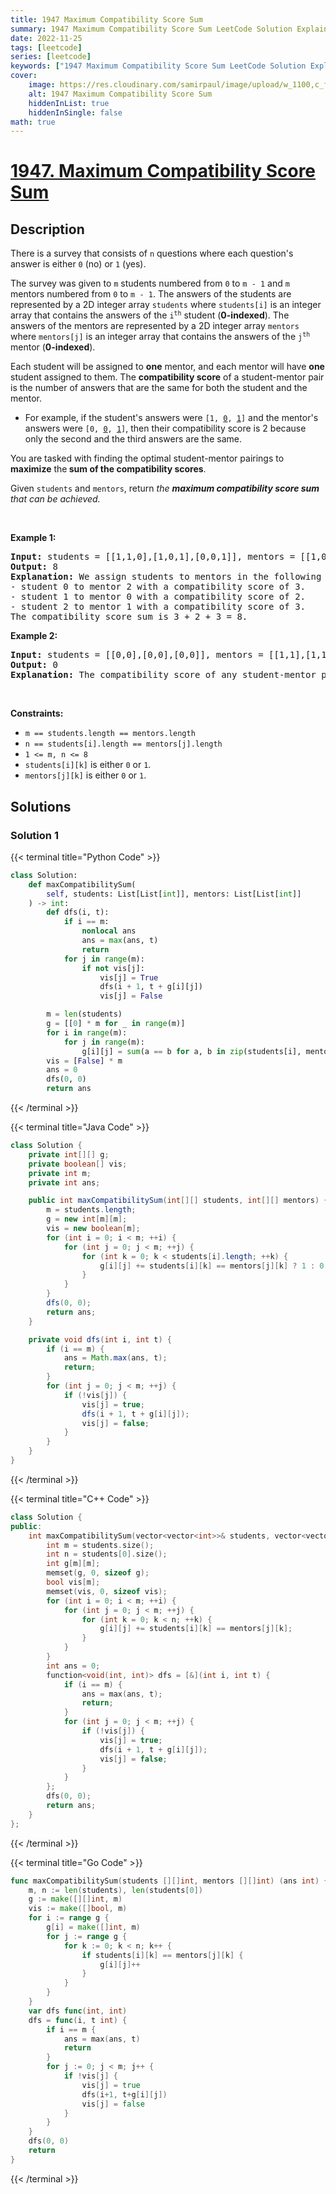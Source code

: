 ```yaml
---
title: 1947 Maximum Compatibility Score Sum
summary: 1947 Maximum Compatibility Score Sum LeetCode Solution Explained
date: 2022-11-25
tags: [leetcode]
series: [leetcode]
keywords: ["1947 Maximum Compatibility Score Sum LeetCode Solution Explained in all languages", "1947 Maximum Compatibility Score Sum", "LeetCode", "leetcode solution in Python3 C++ Java Go PHP Ruby Swift TypeScript Rust C# JavaScript C", "GeeksforGeeks", "InterviewBit", "Coding Ninjas", "HackerRank", "HackerEarth", "CodeChef", "TopCoder", "AlgoExpert", "freeCodeCamp", "Codeforces", "GitHub", "AtCoder", "Samir Paul"]
cover:
    image: https://res.cloudinary.com/samirpaul/image/upload/w_1100,c_fit,co_rgb:FFFFFF,l_text:Arial_75_bold:1947 Maximum Compatibility Score Sum - Solution Explained/problem-solving.webp
    alt: 1947 Maximum Compatibility Score Sum
    hiddenInList: true
    hiddenInSingle: false
math: true
---
```



# [1947. Maximum Compatibility Score Sum](https://leetcode.com/problems/maximum-compatibility-score-sum)


## Description

<p>There is a survey that consists of <code>n</code> questions where each question&#39;s answer is either <code>0</code> (no) or <code>1</code> (yes).</p>

<p>The survey was given to <code>m</code> students numbered from <code>0</code> to <code>m - 1</code> and <code>m</code> mentors numbered from <code>0</code> to <code>m - 1</code>. The answers of the students are represented by a 2D integer array <code>students</code> where <code>students[i]</code> is an integer array that contains the answers of the <code>i<sup>th</sup></code> student (<strong>0-indexed</strong>). The answers of the mentors are represented by a 2D integer array <code>mentors</code> where <code>mentors[j]</code> is an integer array that contains the answers of the <code>j<sup>th</sup></code> mentor (<strong>0-indexed</strong>).</p>

<p>Each student will be assigned to <strong>one</strong> mentor, and each mentor will have <strong>one</strong> student assigned to them. The <strong>compatibility score</strong> of a student-mentor pair is the number of answers that are the same for both the student and the mentor.</p>

<ul>
	<li>For example, if the student&#39;s answers were <code>[1, <u>0</u>, <u>1</u>]</code> and the mentor&#39;s answers were <code>[0, <u>0</u>, <u>1</u>]</code>, then their compatibility score is 2 because only the second and the third answers are the same.</li>
</ul>

<p>You are tasked with finding the optimal student-mentor pairings to <strong>maximize</strong> the<strong> sum of the compatibility scores</strong>.</p>

<p>Given <code>students</code> and <code>mentors</code>, return <em>the <strong>maximum compatibility score sum</strong> that can be achieved.</em></p>

<p>&nbsp;</p>
<p><strong class="example">Example 1:</strong></p>

<pre>
<strong>Input:</strong> students = [[1,1,0],[1,0,1],[0,0,1]], mentors = [[1,0,0],[0,0,1],[1,1,0]]
<strong>Output:</strong> 8
<strong>Explanation:</strong>&nbsp;We assign students to mentors in the following way:
- student 0 to mentor 2 with a compatibility score of 3.
- student 1 to mentor 0 with a compatibility score of 2.
- student 2 to mentor 1 with a compatibility score of 3.
The compatibility score sum is 3 + 2 + 3 = 8.
</pre>

<p><strong class="example">Example 2:</strong></p>

<pre>
<strong>Input:</strong> students = [[0,0],[0,0],[0,0]], mentors = [[1,1],[1,1],[1,1]]
<strong>Output:</strong> 0
<strong>Explanation:</strong> The compatibility score of any student-mentor pair is 0.
</pre>

<p>&nbsp;</p>
<p><strong>Constraints:</strong></p>

<ul>
	<li><code>m == students.length == mentors.length</code></li>
	<li><code>n == students[i].length == mentors[j].length</code></li>
	<li><code>1 &lt;= m, n &lt;= 8</code></li>
	<li><code>students[i][k]</code> is either <code>0</code> or <code>1</code>.</li>
	<li><code>mentors[j][k]</code> is either <code>0</code> or <code>1</code>.</li>
</ul>

## Solutions

### Solution 1

<!-- tabs:start -->

{{< terminal title="Python Code" >}}
```python
class Solution:
    def maxCompatibilitySum(
        self, students: List[List[int]], mentors: List[List[int]]
    ) -> int:
        def dfs(i, t):
            if i == m:
                nonlocal ans
                ans = max(ans, t)
                return
            for j in range(m):
                if not vis[j]:
                    vis[j] = True
                    dfs(i + 1, t + g[i][j])
                    vis[j] = False

        m = len(students)
        g = [[0] * m for _ in range(m)]
        for i in range(m):
            for j in range(m):
                g[i][j] = sum(a == b for a, b in zip(students[i], mentors[j]))
        vis = [False] * m
        ans = 0
        dfs(0, 0)
        return ans
```
{{< /terminal >}}

{{< terminal title="Java Code" >}}
```java
class Solution {
    private int[][] g;
    private boolean[] vis;
    private int m;
    private int ans;

    public int maxCompatibilitySum(int[][] students, int[][] mentors) {
        m = students.length;
        g = new int[m][m];
        vis = new boolean[m];
        for (int i = 0; i < m; ++i) {
            for (int j = 0; j < m; ++j) {
                for (int k = 0; k < students[i].length; ++k) {
                    g[i][j] += students[i][k] == mentors[j][k] ? 1 : 0;
                }
            }
        }
        dfs(0, 0);
        return ans;
    }

    private void dfs(int i, int t) {
        if (i == m) {
            ans = Math.max(ans, t);
            return;
        }
        for (int j = 0; j < m; ++j) {
            if (!vis[j]) {
                vis[j] = true;
                dfs(i + 1, t + g[i][j]);
                vis[j] = false;
            }
        }
    }
}
```
{{< /terminal >}}

{{< terminal title="C++ Code" >}}
```cpp
class Solution {
public:
    int maxCompatibilitySum(vector<vector<int>>& students, vector<vector<int>>& mentors) {
        int m = students.size();
        int n = students[0].size();
        int g[m][m];
        memset(g, 0, sizeof g);
        bool vis[m];
        memset(vis, 0, sizeof vis);
        for (int i = 0; i < m; ++i) {
            for (int j = 0; j < m; ++j) {
                for (int k = 0; k < n; ++k) {
                    g[i][j] += students[i][k] == mentors[j][k];
                }
            }
        }
        int ans = 0;
        function<void(int, int)> dfs = [&](int i, int t) {
            if (i == m) {
                ans = max(ans, t);
                return;
            }
            for (int j = 0; j < m; ++j) {
                if (!vis[j]) {
                    vis[j] = true;
                    dfs(i + 1, t + g[i][j]);
                    vis[j] = false;
                }
            }
        };
        dfs(0, 0);
        return ans;
    }
};
```
{{< /terminal >}}

{{< terminal title="Go Code" >}}
```go
func maxCompatibilitySum(students [][]int, mentors [][]int) (ans int) {
	m, n := len(students), len(students[0])
	g := make([][]int, m)
	vis := make([]bool, m)
	for i := range g {
		g[i] = make([]int, m)
		for j := range g {
			for k := 0; k < n; k++ {
				if students[i][k] == mentors[j][k] {
					g[i][j]++
				}
			}
		}
	}
	var dfs func(int, int)
	dfs = func(i, t int) {
		if i == m {
			ans = max(ans, t)
			return
		}
		for j := 0; j < m; j++ {
			if !vis[j] {
				vis[j] = true
				dfs(i+1, t+g[i][j])
				vis[j] = false
			}
		}
	}
	dfs(0, 0)
	return
}
```
{{< /terminal >}}

<!-- tabs:end -->

<!-- end -->
